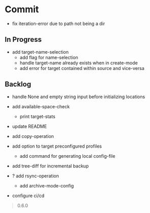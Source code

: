 # Commit

- fix iteration-error due to path not being a dir

## In Progress

- add target-name-selection
  - add flag for name-selection
  - handle target-name already exists when in create-mode
  - add error for target contained within source and vice-versa

## Backlog

- handle None and empty string input before initializing locations

- add available-space-check
  - print target-stats

- update README

- add copy-operation

- add option to target preconfigured profiles
  - add command for generating local config-file

- add tree-diff for incremental backup

- ? add rsync-operation
  - add archive-mode-config

- configure ci/cd

> 0.6.0
